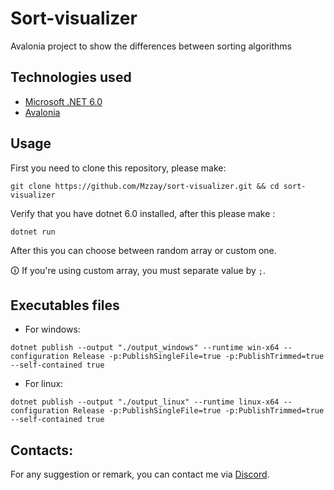 # Sort-visualizer
Avalonia project to show the differences between sorting algorithms

## Technologies used
- [Microsoft .NET 6.0](https://dotnet.microsoft.com/en-us/download/dotnet/6.0)
- [Avalonia](https://avaloniaui.net/)

## Usage
First you need to clone this repository, please make:
``` 
git clone https://github.com/Mzzay/sort-visualizer.git && cd sort-visualizer
```

Verify that you have dotnet 6.0 installed, after this please make :
``` 
dotnet run
```

After this you can choose between random array or custom one. 

🛈 If you're using custom array, you must separate value by `;`. 

## Executables files
* For windows:
```
dotnet publish --output "./output_windows" --runtime win-x64 --configuration Release -p:PublishSingleFile=true -p:PublishTrimmed=true --self-contained true
```

* For linux:
``` 
dotnet publish --output "./output_linux" --runtime linux-x64 --configuration Release -p:PublishSingleFile=true -p:PublishTrimmed=true --self-contained true
``` 

## Contacts:
For any suggestion or remark, you can contact me via [Discord](https://discord.com/users/498432113666818058).  
